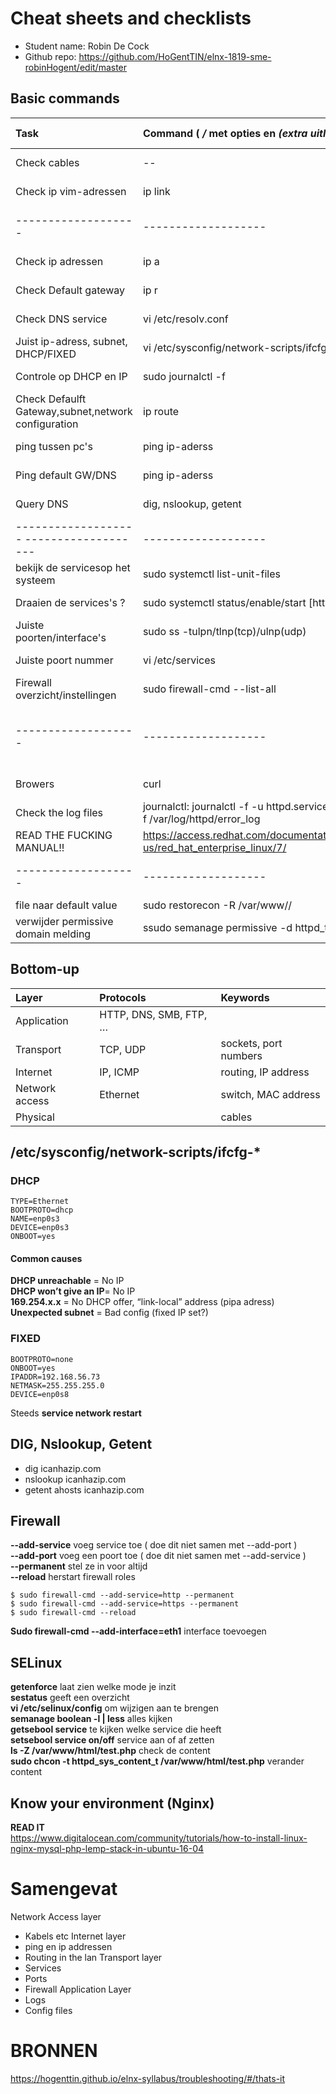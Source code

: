 # Cheat sheets and checklists

- Student name: Robin De Cock
- Github repo: https://github.com/HoGentTIN/elnx-1819-sme-robinHogent/edit/master

## Basic commands

| Task                | Command ( */* met opties en *(extra uitleg)*) | Bottom-up |
| :---                | :---    |:---       |
| Check cables | --  | Network access |
| Check ip vim-adressen | ip link  | Network access |
|  -------------------               |  -------------------  |      ------------------- |
| Check ip adressen | ip a  | Internet Layer |
| Check Default gateway | ip r  | Internet Layer |
| Check DNS service | vi /etc/resolv.conf  | Internet Layer |
| Juist ip-adress, subnet, DHCP/FIXED | vi /etc/sysconfig/network-scripts/ifcfg-* | Internet Layer |
| Controle op DHCP en IP |sudo journalctl -f  | Internet Layer |
| Check Defaulft Gateway,subnet,network configuration | ip route  | Internet Layer |
| ping tussen pc's | ping ip-aderss  | Internet Layer |
| Ping default GW/DNS| ping ip-aderss  | Internet Layer |
| Query DNS | dig, nslookup, getent | Internet Layer |
|        -------------------     -------------------    |  -------------------   |  -------------------     |
| bekijk de servicesop het systeem | sudo systemctl list-unit-files | Transport Layer |
| Draaien de services's ? | sudo systemctl status/enable/start [httpd] | Transport Layer |
| Juiste poorten/interface's | sudo ss -tulpn/tlnp(tcp)/ulnp(udp) | Transport Layer |
| Juiste poort nummer |vi /etc/services | Transport Layer |
| Firewall overzicht/instellingen |sudo firewall-cmd --list-all | Transport Layer |
|       -------------------          |   -------------------  |   -------------------  -------------------  |
| Browers |curl | Application Layer |
| Check the log files |journalctl: journalctl -f -u httpd.service / tail -f /var/log/httpd/error_log | Application Layer |
| READ THE FUCKING MANUAL!!|https://access.redhat.com/documentation/en-us/red_hat_enterprise_linux/7/| Application Layer |
| -------------------| -------------------| -------------------|
| file naar default value | sudo restorecon -R /var/www//| SELinux |
| verwijder permissive domain melding | ssudo semanage permissive -d httpd_t| SELinux |

## Bottom-up

| Layer               | Protocols | Keywords |
| :---                | :---    |:---       |
| Application | HTTP, DNS, SMB, FTP, … | |
| Transport | TCP, UDP | sockets, port numbers |
| Internet | IP, ICMP | routing, IP address |
| Network access | Ethernet | switch, MAC address |
| Physical || cables |

## /etc/sysconfig/network-scripts/ifcfg-*

### DHCP
```
TYPE=Ethernet  
BOOTPROTO=dhcp  
NAME=enp0s3  
DEVICE=enp0s3  
ONBOOT=yes  
```

#### Common causes
**DHCP unreachable** = No IP  
**DHCP won’t give an IP**= No IP  
**169.254.x.x** = No DHCP offer, “link-local” address (pipa adress)  
**Unexpected subnet** = Bad config (fixed IP set?)  


### FIXED
```
BOOTPROTO=none  
ONBOOT=yes  
IPADDR=192.168.56.73  
NETMASK=255.255.255.0  
DEVICE=enp0s8  
```

Steeds **service network restart**

## DIG, Nslookup, Getent

- dig icanhazip.com
- nslookup icanhazip.com
- getent ahosts icanhazip.com

## Firewall

**--add-service** voeg service toe ( doe dit niet samen met --add-port )  
**--add-port** voeg een poort toe ( doe dit niet samen met --add-service )  
**--permanent** stel ze in voor altijd  
**--reload** herstart firewall roles  
```
$ sudo firewall-cmd --add-service=http --permanent
$ sudo firewall-cmd --add-service=https --permanent
$ sudo firewall-cmd --reload
```

**Sudo firewall-cmd --add-interface=eth1** interface toevoegen

## SELinux

**getenforce** laat zien welke mode je inzit  
**sestatus** geeft een overzicht  
**vi /etc/selinux/config** om wijzigen aan te brengen  
**semanage boolean -l | less** alles kijken  
**getsebool service** te kijken welke service die heeft  
**setsebool service on/off** service aan of af zetten  
**ls -Z /var/www/html/test.php** check de content  
**sudo chcon -t httpd_sys_content_t /var/www/html/test.php** verander content  


## Know your environment (Nginx)
**READ IT**  
https://www.digitalocean.com/community/tutorials/how-to-install-linux-nginx-mysql-php-lemp-stack-in-ubuntu-16-04





# Samengevat
Network Access layer
- Kabels etc
Internet layer
- ping en ip addressen
- Routing in the lan
Transport layer
- Services
- Ports
- Firewall
Application Layer
- Logs
- Config files



# BRONNEN 
https://hogenttin.github.io/elnx-syllabus/troubleshooting/#/thats-it
